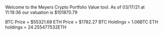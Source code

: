 Welcome to the Meyers Crypto Portfolio Value tool. 
As of 03/17/21 at 11:19:36 our valuation is $101870.79 

BTC Price = $55321.68
 ETH Price = $1782.27
BTC Holdings = 1.06BTC
 ETH holdings = 24.255477532ETH 
